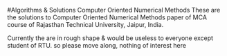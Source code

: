 #Algorithms & Solutions Computer Oriented Numerical Methods
These are the solutions to Computer Oriented Numerical Methods paper of MCA course of Rajasthan Technical University, Jaipur, India.

Currently the are in rough shape & would be useless to everyone except student of RTU. so please move along, nothing of interest here 
